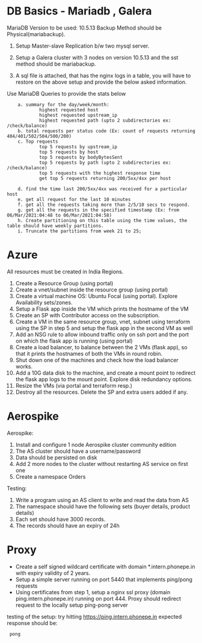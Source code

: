 # DB Basics - Mariadb , Galera

MariaDB Version to be used: 10.5.13
Backup Method should be Physical(mariabackup).

1. Setup Master-slave Replication b/w two mysql server.

2. Setup a Galera cluster with 3 nodes on version 10.5.13 and the sst method should be mariabackup. 

3. A sql file is attached, that has the nginx logs in a table, you will have to restore on the above setup and provide the below asked information.
     
Use MariaDB Queries to provide the stats below

        a. summary for the day/week/month:
                highest requested host
                highest requested upstream_ip
                highest requested path (upto 2 subdirectories ex: /check/balance)
        b. total requests per status code (Ex: count of requests returning 404/401/502/504/500/200)
        c. Top requests
                top 5 requests by upstream_ip
                top 5 requests by host
                top 5 requests by bodyBytesSent
                top 5 requests by path (upto 2 subdirectories ex: /check/balance)
                top 5 requests with the highest response time
                get top 5 requests returning 200/5xx/4xx per host
        
        d. find the time last 200/5xx/4xx was received for a particular host
        e. get all request for the last 10 minutes
        f. get all the requests taking more than 2/5/10 secs to respond.
        g. get all the requests in the specified timestamp (Ex: from 06/Mar/2021:04:48 to 06/Mar/2021:04:58)
        h. Create partitioning on this table using the time values, the table should have weekly partitions.
        i. Truncate the partitions from week 21 to 25;
     
     
# Azure


All resources must be created in India Regions.
1. Create a Resource Group (using portal)
2. Create a vnet/subnet inside the resource group (using portal)
3. Create a virtual machine OS: Ubuntu Focal (using portal). Explore Availability sets/zones.
4. Setup a Flask app inside the VM which prints the hostname of the VM
5. Create an SP with Contributor access on the subscription.
6. Create a VM in the same resource group, vnet, subnet using terraform using the SP in step 5 and setup the flask app in the second VM as well
7. Add an NSG rule to allow inbound traffic only on ssh port and the port on which the flask app is running (using portal)
8. Create a load balancer, to balance between the 2 VMs (flask app), so that it prints the hostnames of both the VMs in round robin.
9. Shut down one of the machines and check how the load balancer works.
10. Add a 10G data disk to the machine, and create a mount point to redirect the flask app logs to the mount point. Explore disk redundancy options.
11. Resize the VMs (via portal and terraform resp.)
12. Destroy all the resources. Delete the SP and extra users added if any.


# Aerospike

Aerospike:
     
1. Install and configure 1 node Aerospike cluster community edition
2. The AS cluster should have a username/password
3. Data should be persisted on disk
4. Add 2 more nodes to the cluster without restarting AS service on first one
5. Create a namespace Orders

Testing:

1. Write a program using an AS client to write and read the data from AS
2. The namespace should have the following sets (buyer details, product details)
3. Each set should have 3000 records.
4. The records should have an expiry of 24h


# Proxy

- Create a self signed wildcard certificate with domain *.intern.phonepe.in with expiry validity of 2 years.
- Setup a simple server running on port 5440 that implements ping/pong requests
- Using certificates from step 1, setup a nginx ssl proxy (domain ping.intern.phonepe.in) running on port 444. Proxy should redirect request to the locally setup ping-pong server

testing of the setup:
try hitting https://ping.intern.phonepe.in expected response should be:

     pong
     
  
     
